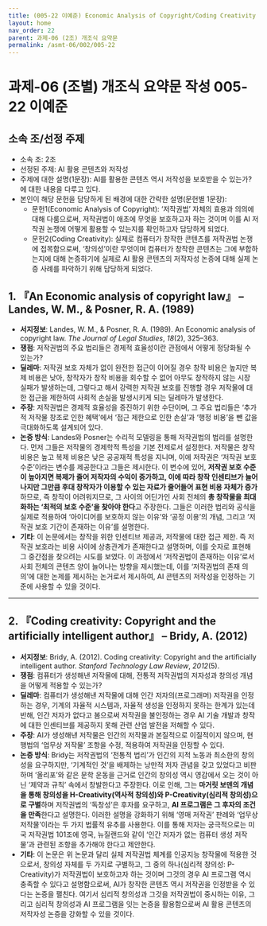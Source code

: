 ```yaml
---
title: (005-22 이예준) Economic Analysis of Copyright/Coding Creativity
layout: home
nav_order: 22
parent: 과제-06 (2조) 개조식 요약문
permalink: /asmt-06/002/005-22
---
```


# 과제-06 (조별) 개조식 요약문 작성 005-22 이예준

## 소속 조/선정 주제

- 소속 조: 2조
- 선정된 주제: AI 활용 콘텐츠와 저작성
- 주제에 대한 설명(1문장): AI를 활용한 콘텐츠 역시 저작성을 보호받을 수 있는가? 에 대한 내용을 다루고 있다.
- 본인이 해당 문헌을 담당하게 된 배경에 대한 간략한 설명(문헌별 1문장):
    - 문헌1(Economic Analysis of Copyright): ‘저작권법’ 자체의 효용과 의의에 대해 다룸으로써, 저작권법이 애초에 무엇을 보호하고자 하는 것이며 이를 AI 저작권 논쟁에 어떻게 활용할 수 있는지를 확인하고자 담당하게 되었다.
    - 문헌2(Coding Creativity): 실제로 컴퓨터가 창작한 콘텐츠를 저작권법 논쟁에 접목함으로써, ‘창의성’이란 무엇이며 컴퓨터가 창작한 콘텐츠는 그에 부합하는지에 대해 논증하기에 실제로 AI 활용 콘텐츠의 저작자성 논증에 대해 실제 논증 사례를 파악하기 위해 담당하게 되었다.

## 1. 『An Economic analysis of copyright law』 – Landes, W. M., & Posner, R. A. (1989)

- **서지정보**: Landes, W. M., & Posner, R. A. (1989). An Economic analysis of copyright law. _The Journal of Legal Studies_, _18_(2), 325–363.
- **쟁점**: 저작권법의 주요 법리들은 경제적 효율성이란 관점에서 어떻게 정당화될 수 있는가?
- **딜레마**: 저작권 보호 자체가 없이 완전한 접근이 이어질 경우 창작 비용은 높지만 복제 비용은 낮아, 창작자가 창작 비용을 회수할 수 없어 아무도 창작하지 않는 시장 실패가 발생하는데, 그렇다고 해서 강력한 저작권 보호를 진행할 경우 저작물에 대한 접근을 제한하여 사회적 손실을 발생시키게 되는 딜레마가 발생한다.
- **주장**: 저작권법은 경제적 효율성을 증진하기 위한 수단이며, 그 주요 법리들은 ‘추가적 저작물 창조로 인한 혜택’에서 ‘접근 제한으로 인한 손실’과 ‘행정 비용’을 뺀 값을 극대화하도록 설계되어 있다.
- **논증 방식**: Landes와 Posner는 수리적 모델링을 통해 저작권법의 법리를 설명한다. 먼저 그들은 저작물의 경제학적 특성을 기본 전제로서 설정한다. 저작물은 창작 비용은 높고 복제 비용은 낮은 공공재적 특성을 지니며, 이에 저작권은 ‘저작권 보호 수준’이라는 변수를 제공한다고 그들은 제시한다. 이 변수에 있어, **저작권 보호 수준이 높아지면 복제가 줄어 저작자의 수익이 증가하고, 이에 따라 창작 인센티브가 늘어나지만 그만큼 후대 창작자가 이용할 수 있는 자료가 줄어들어 표현 비용 자체가 증가**하므로, 즉 창작이 어려워지므로, 그 사이의 어딘가인 사회 전체의 **총 창작물을 최대화하는 ‘최적의 보호 수준’을 찾아야 한다**고 주장한다. 그들은 이러한 법리와 공식을 실제로 적용하여 ‘아이디어를 보호하지 않는 이유’와 ‘공정 이용’의 개념, 그리고 ‘저작권 보호 기간이 존재하는 이유’를 설명한다. 
- **기타**: 이 논문에서는 창작을 위한 인센티브 제공과, 저작물에 대한 접근 제한. 즉 저작권 보호라는 비용 사이에 상충관계가 존재한다고 설명하며, 이를 숫자로 표현해 그 중간점을 찾으려는 시도를 보였다. 이 과정에서 ‘저작권법이 존재하는 이유’로서 사회 전체의 콘텐츠 양이 늘어나는 방향을 제시했는데, 이를 ‘저작권법의 존재 의의’에 대한 논제를 제시하는 논거로서 제시하여, AI 콘텐츠의 저작성을 인정하는 기준에 사용할 수 있을 것이다.

---

## 2. 『Coding creativity: Copyright and the artificially intelligent author』 – Bridy, A. (2012)

- **서지정보**: Bridy, A. (2012). Coding creativity: Copyright and the artificially intelligent author. _Stanford Technology Law Review_, _2012_(5).
- **쟁점**: 컴퓨터가 생성해낸 저작물에 대해, 전통적 저작권법의 저자성과 창의성 개념을 어떻게 적용할 수 있는가?
- **딜레마**: 컴퓨터가 생성해낸 저작물에 대해 인간 저자의(프로그래머) 저작권을 인정하는 경우, 기계의 자율적 시스템과, 자율적 생성을 인정하지 못하는 한계가 있는데 반해, 인간 저자가 없다고 봄으로써 저작권을 불인정하는 경우 AI 기술 개발과 창작에 대한 인센티브를 제공하지 못해 관련 산업 발전을 저해할 수 있다.
- **주장**: AI가 생성해낸 저작물은 인간의 저작물과 본질적으로 이질적이지 않으며, 현행법의 ‘업무상 저작물’ 조항을 수정, 적용하여 저작권을 인정할 수 있다.
- **논증 방식**: Bridy는 저작권법의 ‘전통적 법리’가 인간의 지적 노동과 최소한의 창의성을 요구하지만, ‘기계적인 것’을 배제하는 낭만적 저자 관념을 갖고 있었다고 비판하며 ‘올리포’와 같은 문학 운동을 근거로 인간의 창의성 역시 영감에서 오는 것이 아닌 ‘제약과 규칙’ 속에서 창발한다고 주장한다. 이로 인해, 그는 **마거릿 보덴의 개념을 통해 창의성을 H-Creativity(역사적 창의성)와 P-Creativity(심리적 창의성)으로 구별**하며 저작권법의 ‘독창성’은 후자를 요구하고, **AI 프로그램은 그 후자의 조건을 만족**한다고 설명한다. 이러한 설명을 강화하기 위해 ‘영매 저작권’ 판례와 ‘업무상 저작물’이라는 두 가지 법률적 유추를 사용한다. 이를 통해 저자는 궁극적으로는 미국 저작권법 101조에 영국, 뉴질랜드와 같이 ‘인간 저자가 없는 컴퓨터 생성 저작물’과 관련된 조항을 추가해야 한다고 제안한다.
- **기타**: 이 논문은 위 논문과 달리 실제 저작권법 체계를 인공지능 창작물에 적용한 것으로서, 창의성 자체를 두 가지로 구별하고, 그 중의 하나(심리적 창의성: P-Creativity)가 저작권법이 보호하고자 하는 것이며 그것의 경우 AI 프로그램 역시 충족할 수 있다고 설명함으로써, AI가 창작한 콘텐츠 역시 저작권을 인정받을 수 있다는 논증을 펼친다. 여기서 심리적 창의성과 그것을 저작권법이 중시하는 이유, 그리고 심리적 창의성과 AI 프로그램을 잇는 논증을 활용함으로써 AI 활용 콘텐츠의 저작자성 논증을 강화할 수 있을 것이다.